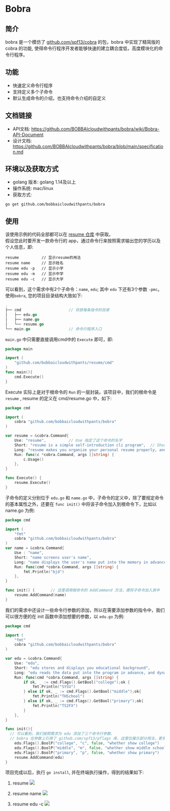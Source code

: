 # Bobra

## 简介
bobra 是一个模仿了 [github.com/spf13/cobra]("https://github.com/spf13/cobra.git") 的包，bobra 中实现了精简版的 cobra 的功能, 使得命令行程序开发者能够快速的建立耦合度低，高度模块化的命令行程序。

## 功能
- 快速定义命令行程序
- 支持定义多个子命令
- 默认生成命令的介绍，也支持命令介绍的自定义

## 文档链接
- API文档: https://github.com/BOBBAIcloudwithpants/bobra/wiki/Bobra-API-Document
- 设计文档: https://github.com/BOBBAIcloudwithpants/bobra/blob/main/specification.md

## 环境以及获取方式
- golang 版本: golang 1.14及以上
- 操作系统: mac/linux
- 获取方式:
```
go get github.com/bobbaicloudwithpants/bobra
```

## 使用
该使用示例的代码全部都可以在 [resume 仓库]("https://github.com/BOBBAIcloudwithpants/resume.git") 中获取。    
假设您此时要开发一款命令行的 app，通过命令行来按照需求输出您的学历以及个人信息，即:
```
resume          // 显示resume的用法
resume name     // 显示姓名
resume edu -p   // 显示小学
resume edu -m   // 显示中学
resume edu -c   // 显示大学
```
可以看到，这个需求中有2个子命令：`name`, `edu`; 其中 `edu` 下还有3个参数 `-pmc`。    
使用`bobra`, 您的项目目录结构大致如下:
```go
.
├── cmd                     // 存放每条指令的目录
│   ├── edu.go
│   ├── name.go
│   └── resume.go
└── main.go                 // 命令行程序入口
```
`main.go` 中只需要直接调用cmd中的 `Execute` 即可，即:
```go
package main

import (
	"github.com/bobbaicloudwithpants/resume/cmd"
)
func main(){
	cmd.Execute()
}
```
Execute 实际上是对于根命令的 `Run` 的一层封装。该项目中，我们的根命令是 `resume` , resume 的定义在 cmd/resume.go 中，如下: 
```go
package cmd

import (
	cobra "github.com/bobbaicloudwithpants/bobra"
)

var resume = &cobra.Command{
	Use: "resume",			// Use 指定了这个命令的名字
	Short: "resume is a simple self-introduction cli program",	// Short 是对于该命令的简短介绍
	Long: "resume makes you organize your personal resume properly, and display in a user-friendly and cleary way.",	// Long 是命令的比较完整的介绍
	Run: func(c *cobra.Command, args []string) {
		c.Usage()
	},
}

func Execute() {
	resume.Execute()
}
```

子命令的定义分别位于 `edu.go` 和 `name.go` 中，子命令的定义中，除了要规定命令的基本属性之外，还要在 `func init()` 中将该子命令加入到根命令下，比如以 name.go 为例:
```go
package cmd

import (
	"fmt"
	cobra "github.com/bobbaicloudwithpants/bobra"
)
var name = &cobra.Command{
	Use : "name",
	Short: "name screens user's name",
	Long: "name displays the user's name put into the memory in advance.",
	Run: func(cmd *cobra.Command, args []string) {
		fmt.Println("bjd")
	},
}

func init() {       // 这里调用根命令的 AddCommand 方法，便将子命令加入其中
	resume.AddCommand(name)
}
```

我们的需求中还设计一些命令行参数的添加，所以在需要添加参数的指令中，我们可以很方便的在 init 函数中添加想要的参数，以 `edu.go` 为例:   
```go
package cmd

import (
	"fmt"
	cobra "github.com/bobbaicloudwithpants/bobra"
)

var edu = &cobra.Command{
	Use: "edu",
	Short: "edu stores and displays you educational background",
	Long: "edu reads the data put into the program in advance, and dynamically chooses which item to show based on the given parameters.",
	Run: func(cmd *cobra.Command, args []string) {
		if ok, _ := cmd.Flags().GetBool("college");ok {
			fmt.Println("SYSU")
		} else if ok, _ := cmd.Flags().GetBool("middle");ok{
			fmt.Println("THSchool")
		} else if ok, _ := cmd.Flags().GetBool("primary");ok{
			fmt.Println("TS2FX")
		}
	},
}

func init(){
  // 可以看到，我们按照需求为 edu 添加了三个命令行参数、
  // bobra 在参数上引用了 github.com/spf13/pflags 库，这里仅展示部分用法，更多用法您可以在官方文档上查阅
	edu.Flags().BoolP("college", "c", false, "whether show college")
	edu.Flags().BoolP("middle", "m", false, "whether show middle school")
	edu.Flags().BoolP("primary", "p", false, "whether show primary")
	resume.AddCommand(edu)
}
```

项目完成以后，执行 `go install`, 并在终端执行操作，得到的结果如下:     
1. resume
![](https://tva1.sinaimg.cn/large/0081Kckwgy1gjz14jqmhlj31ak0dydhj.jpg)

2. resume name
![](https://tva1.sinaimg.cn/large/0081Kckwgy1gjz15pxjtaj30t002ct8u.jpg)

3. resume edu -c
![](https://tva1.sinaimg.cn/large/0081Kckwgy1gjz16phf6jj30su0220sv.jpg)

